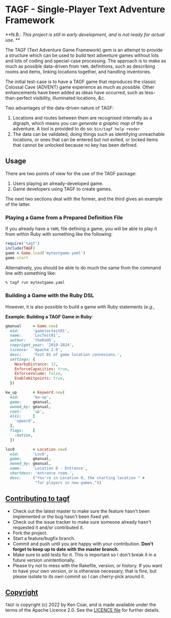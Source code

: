 #  TAGF - Single-Player Text Adventure Framework

**N.B.: *This project is still in early development, and is not ready
for actual use.* **

The TAGF (Text Adventure Game Framework) gem is an attempt to provide
a structure which can be used to build text adventure games without
lots and lots of coding and special-case processing.  The approach is
to make as much as possible data-driven from `YAML` definitions, such
as describing rooms and items, linking locations together, and
handling inventories.

The initial test-case is to have a TAGF game that reproduces the
classic Colossal Cave (ADVENT) game experience as much as possible.
Other enhancements have been added as ideas have occurred, such as
less-than-perfect visibility, illuminated locations, *&c.*

Two advantages of the data-driven nature of TAGF:

1. Locations and routes between them are recognised internally as a
   digraph, which means you can *generate a graphic map* of the
   adventure.  A tool is provided to do so: `bin/tagf help render`
1. The data can be validated, doing things such as identifying
   unreachable locations, or ones that can be entered but not exited,
   or locked items that cannot be unlocked because no key has been
   defined.

## Usage

There are two points of view for the use of the TAGF package:

1. Users playing an already-developed game.
1. Game developers using TAGF to create games.

The next two sections deal with the former, and the third gives an
example of the latter.

### Playing a Game from a Prepared Definition File

If you already have a `YAML` file defining a game, you will be able to
play it from within Ruby with something like the following:

```ruby
require('tagf')
include(TAGF)
game = Game.load('mytextgame.yaml')
game.start
```

Alternatively, you should be able to do much the same from the command
line with something like:

```bash
% tagf run mytextgame.yaml
```

### Building a Game with the Ruby DSL

However, it is also possible to build a game with Ruby statements
(*e.g.*,

**Example: Building a TAGF Game in Ruby**:

```ruby
gmanual     = Game.new(
  eid:      'gameloctest01',
  name:     'LocTest01',
  author:   'theRoUS',
  copyright_year: '2019-2024',
  licence:  'Apache 2.0',
  desc:     'Test 01 of game location connexions.',
  settings: {
    NearbyDistance: 12,
    EnforceCapacities: true,
    EnforceVolume: false,
    EnableHitpoints: true,
  })

kw_up       = Keyword.new(
  eid:      'kw-up',
  game:     gmanual,
  owned_by: gmanual,
  root:     'up',
  alii:     [
    'upward',
  ],
  flags:    [
    :motion,
  ])

loc0        = Location.new(
  eid:      'Loc0',
  game:     gmanual,
  owned_by: gmanual,
  name:     'Location 0 - Entrance',
  shortdesc: 'entrance room.',
  desc:     ("You're in Location 0, the starting location " +
             "for players in new games."))
```

## [Contributing to tagf](id:contributing)

* Check out the latest master to make sure the feature hasn't been
  implemented or the bug hasn't been fixed yet.
* Check out the issue tracker to make sure someone already hasn't
  requested it and/or contributed it.
* Fork the project.
* Start a feature/bugfix branch.
* Commit and push until you are happy with your contribution.  **Don't
  forget to keep up to date with the master branch.**
* Make sure to add tests for it. This is important so I don't break it
  in a future version unintentionally.
* Please try not to mess with the Rakefile, version, or history.  If
  you want to have your own version, or is otherwise necessary, that
  is fine, but please isolate to its own commit so I can cherry-pick
  around it.

## [Copyright](id:copyright)

`TAGF` is copyright (c) 2022 by Ken Coar, and is made available
under the terms of the Apache Licence 2.0. See the
[LICENCE file](./file.LICENCE.html) for further details.

<!-- Local Variables: -->
<!-- mode: markdown -->
<!-- eval: (if (intern-soft "fci-mode") (fci-mode 1)) -->
<!-- eval: (auto-fill-mode 1) -->
<!-- End: -->
